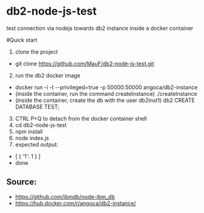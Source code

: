 # db2-node-js-test
test connection via nodejs towards db2 instance inside a docker container

#Quick start

1. clone the project
  * git clone https://github.com/MauF/db2-node-js-test.git
2. run the db2 docker image
  * docker run -i -t --privileged=true -p 50000:50000 angoca/db2-instance
  * (inside the container, run the command createInstance) ./createInstance
  * (inside the container, create the db with the user db2inst1) db2 CREATE DATABASE TEST;
3. CTRL P+Q to detach from the docker container shell
4. cd db2-node-js-test
5. npm install
6. node index.js
7. expected output:
  * [ { '1': 1 } ] 
  * done

## Source:
* https://github.com/ibmdb/node-ibm_db
* https://hub.docker.com/r/angoca/db2-instance/

